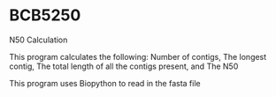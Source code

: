 # BCB5250
N50 Calculation

This program calculates the following:
Number of contigs,
The longest contig,
The total length of all the contigs present, and
The N50


This program uses Biopython to read in the fasta file
